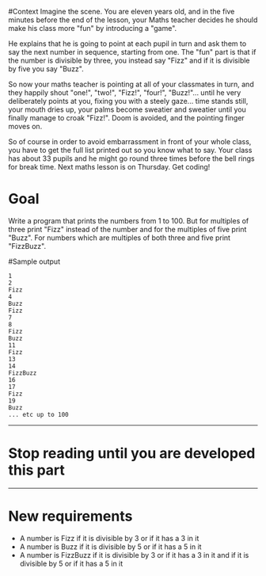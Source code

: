 #Context
Imagine the scene. You are eleven years old, and in the five minutes before the end of the lesson, your Maths teacher decides he should make his class more "fun" by introducing a "game".

He explains that he is going to point at each pupil in turn and ask them to say the next number in sequence, starting from one. The "fun" part is that if the number is divisible by three, you instead say "Fizz" and if it is divisible by five you say "Buzz". 

So now your maths teacher is pointing at all of your classmates in turn, and they happily shout "one!", "two!", "Fizz!", "four!", "Buzz!"... until he very deliberately points at you, fixing you with a steely gaze... time stands still, your mouth dries up, your palms become sweatier and sweatier until you finally manage to croak "Fizz!". Doom is avoided, and the pointing finger moves on.

So of course in order to avoid embarrassment in front of your whole class, you have to get the full list printed out so you know what to say. Your class has about 33 pupils and he might go round three times before the bell rings for break time. Next maths lesson is on Thursday. Get coding!

# Goal
Write a program that prints the numbers from 1 to 100. But for multiples of three print "Fizz" instead of the number and for the multiples of five print "Buzz". For numbers which are multiples of both three and five print "FizzBuzz".

#Sample output

	1
	2
	Fizz
	4
	Buzz
	Fizz
	7
	8
	Fizz
	Buzz
	11
	Fizz
	13
	14
	FizzBuzz
	16
	17
	Fizz
	19
	Buzz
	... etc up to 100

---
# Stop reading until you are developed this part
---


# New requirements

 - A number is Fizz if it is divisible by 3 or if it has a 3 in it
 - A number is Buzz if it is divisible by 5 or if it has a 5 in it
 - A number is FizzBuzz if it is divisible by 3 or if it has a 3 in it and if it is divisible by 5 or if it has a 5 in it
